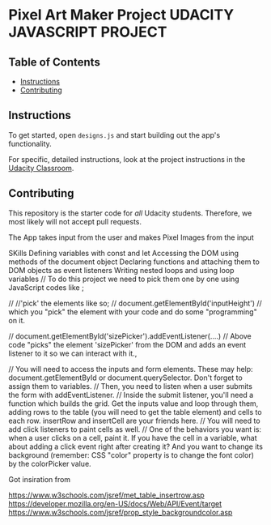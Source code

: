 # Pixel Art Maker Project UDACITY  JAVASCRIPT PROJECT 

## Table of Contents

* [Instructions](#instructions)
* [Contributing](#contributing)



## Instructions

To get started, open `designs.js` and start building out the app's functionality.




For specific, detailed instructions, look at the project instructions in the [Udacity Classroom](https://classroom.udacity.com/me).

## Contributing

This repository is the starter code for _all_ Udacity students. Therefore, we most likely will not accept pull requests.

The App takes input from the user and makes Pixel Images from the input



SKills
Defining variables with const and let
Accessing the DOM using methods of the document object
Declaring functions and attaching them to DOM objects as event listeners
Writing nested loops and using loop variables
// To do this project we need to pick them one by one using JavaScript codes like ;

// //'pick' the elements like so;
// document.getElementById('inputHeight')
// which you "pick" the element with your code and do some "programming" on it.



// document.getElementById('sizePicker').addEventListener(....)
// Above code "picks" the element 'sizePicker' from the DOM and adds an event listener to it so we can interact with it.,


// You will need to access the inputs and form elements. These may help: document.getElementById or document.querySelector. Don't forget to assign them to variables.
// Then, you need to listen when a user submits the form with addEventListener.
// Inside the submit listener, you'll need a function which builds the grid. Get the inputs value and loop through them, adding rows to the table (you will need to get the table element) and cells to each row. insertRow and insertCell are your friends here.
// You will need to add click listeners to paint cells as well.
// One of the behaviors you want is: when a user clicks on a cell, paint it. If you have the cell in a variable, what about adding a click event right after creating it? And you want to change its background (remember: CSS "color" property is to change the font color) by the colorPicker value. 



Got insiration from 

https://www.w3schools.com/jsref/met_table_insertrow.asp
https://developer.mozilla.org/en-US/docs/Web/API/Event/target
https://www.w3schools.com/jsref/prop_style_backgroundcolor.asp


